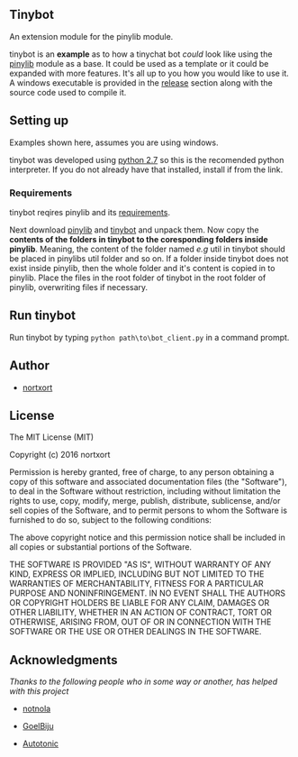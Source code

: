 ## Tinybot

An extension module for the pinylib module.

tinybot is an **example** as to how a tinychat bot *could* look like using the [pinylib](https://github.com/nortxort/pinylib) module as a base. It could be used as a template or it could be expanded with more features. It's all up to you how you would like to use it. A windows executable is provided in the [release](https://github.com/nortxort/tinybot/releases) section along with the source code used to compile it.

## Setting up

Examples shown here, assumes you are using windows.

tinybot was developed using [python 2.7](https://www.python.org/downloads/windows/ "python for windows") so this is the recomended python interpreter. If you do not already have that installed, install if from the link.

### Requirements
tinybot reqires pinylib and its [requirements](https://github.com/nortxort/pinylib/wiki/Requirements "pinylib requirements").

Next download [pinylib](https://github.com/nortxort/pinylib/archive/master.zip "pinylib module") and [tinybot](https://github.com/nortxort/tinybot/archive/master.zip "pinylib extension module") and unpack them. Now copy the **contents of the folders in tinybot to the coresponding folders inside pinylib**. Meaning, the content of the folder named *e.g* util in tinybot should be placed in pinylibs util folder and so on. If a folder inside tinybot does not exist inside pinylib, then the whole folder and it's content is copied in to pinylib. Place the files in the root folder of tinybot in the root folder of pinylib, overwriting files if necessary.

## Run tinybot

Run tinybot by typing `python path\to\bot_client.py` in a command prompt.


## Author

* [nortxort](https://github.com/nortxort)

## License

The MIT License (MIT)

Copyright (c) 2016 nortxort

Permission is hereby granted, free of charge, to any person obtaining a copy of this software
and associated documentation files (the "Software"), to deal in the Software without restriction,
including without limitation the rights to use, copy, modify, merge, publish, distribute,
sublicense, and/or sell copies of the Software, and to permit persons to whom the Software
is furnished to do so, subject to the following conditions:

The above copyright notice and this permission notice
shall be included in all copies or substantial portions of the Software.

THE SOFTWARE IS PROVIDED "AS IS", WITHOUT WARRANTY OF ANY KIND, 
EXPRESS OR IMPLIED, INCLUDING BUT NOT LIMITED TO THE WARRANTIES OF MERCHANTABILITY, 
FITNESS FOR A PARTICULAR PURPOSE AND NONINFRINGEMENT. 
IN NO EVENT SHALL THE AUTHORS OR COPYRIGHT HOLDERS BE LIABLE FOR ANY CLAIM, 
DAMAGES OR OTHER LIABILITY, WHETHER IN AN ACTION OF CONTRACT, TORT OR OTHERWISE, 
ARISING FROM, OUT OF OR IN CONNECTION WITH THE SOFTWARE OR THE USE OR OTHER DEALINGS IN THE SOFTWARE.

## Acknowledgments
*Thanks to the following people who in some way or another, has helped with this project*

* [notnola](https://github.com/notnola)

* [GoelBiju](https://github.com/GoelBiju)

* [Autotonic](https://github.com/Autotonic)
